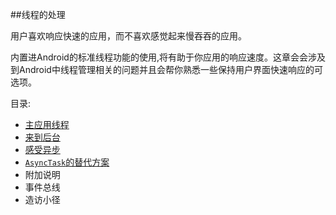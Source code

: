 ##线程的处理

用户喜欢响应快速的应用，而不喜欢感觉起来慢吞吞的应用。

内置进Android的标准线程功能的使用,将有助于你应用的响应速度。这章会会涉及到Android中线程管理相关的问题并且会帮你熟悉一些保持用户界面快速响应的可选项。

目录:

* [主应用线程](/DealingWithThreads/TheMainApplicationThread.md)
* [来到后台](/DealingWithThreads/GettingtotheBackground.md)
* [感受异步](/DealingWithThreads/AsyncingFeeling.md)
* [`AsyncTask`的替代方案](/DealingWithThreads/AlternativestoAsyncTask.md)
* 附加说明
* 事件总线
* 造访小径
